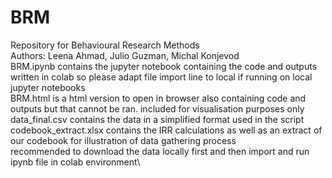 # BRM
Repository for Behavioural Research Methods\
Authors: Leena Ahmad, Julio Guzman, Michal Konjevod\
BRM.ipynb contains the jupyter notebook containing the code and outputs written in colab so please adapt file import line to local if running on local jupyter notebooks\
BRM.html is a html version to open in browser also containing code and outputs but that cannot be ran. included for visualisation purposes only\
data_final.csv contains the data in a simplified format used in the script\
codebook_extract.xlsx contains the IRR calculations as well as an extract of our codebook for illustration of data gathering process\
recommended to download the data locally first and then import and run ipynb file in colab environment\


